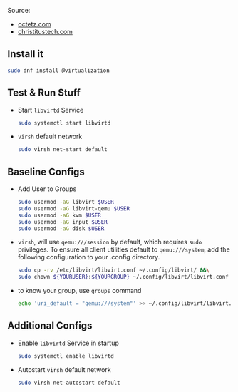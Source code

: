 Source:
- [octetz.com](https://octetz.com/docs/2020/2020-05-06-linux-hypervisor-setup/)
- [christitustech.com](https://octetz.com/docs/2020/2020-05-06-linux-hypervisor-setup/)

## Install it

``` bash
sudo dnf install @virtualization
```

## Test & Run Stuff

-  Start `libvirtd` Service
	``` bash
	sudo systemctl start libvirtd
	```

- `virsh` default network
	``` bash
	sudo virsh net-start default
	```

## Baseline Configs

- Add User to Groups
	``` bash
	sudo usermod -aG libvirt $USER
	sudo usermod -aG libvirt-qemu $USER
	sudo usermod -aG kvm $USER
	sudo usermod -aG input $USER
	sudo usermod -aG disk $USER
	```

- `virsh`, will use `qemu:///session` by default, which requires `sudo` privileges. To ensure all client utilities default to `qemu:///system`, add the following configuration to your .config directory.
	``` bash
	sudo cp -rv /etc/libvirt/libvirt.conf ~/.config/libvirt/ &&\
	sudo chown ${YOURUSER}:${YOURGROUP} ~/.config/libvirt/libvirt.conf
	```

- to know your group, use `groups` command
	``` bash
	echo 'uri_default = "qemu:///system"' >> ~/.config/libvirt/libvirt.conf
	```

## Additional Configs 

- Enable `libvirtd` Service in startup

	``` bash
	sudo systemctl enable libvirtd
	```

- Autostart `virsh` default network

	``` bash
	sudo virsh net-autostart default
	```



